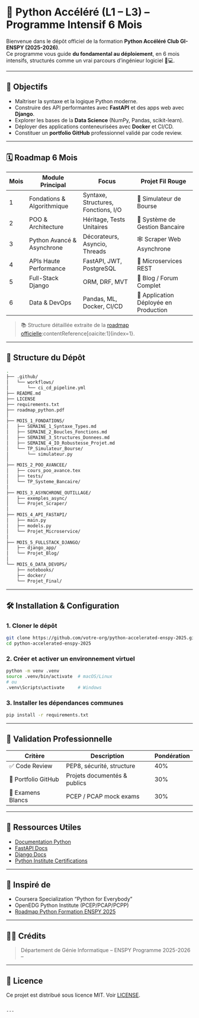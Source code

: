 # 🚀 Python Accéléré (L1 – L3) – Programme Intensif 6 Mois

Bienvenue dans le dépôt officiel de la formation **Python Accéléré Club GI-ENSPY (2025-2026)**.  
Ce programme vous guide **du fondamental au déploiement**, en 6 mois intensifs, structurés comme un vrai parcours d’ingénieur logiciel 🧠💻.

---

## 🧭 Objectifs
- Maîtriser la syntaxe et la logique Python moderne.
- Construire des API performantes avec **FastAPI** et des apps web avec **Django**.
- Explorer les bases de la **Data Science** (NumPy, Pandas, scikit-learn).
- Déployer des applications conteneurisées avec **Docker** et CI/CD.
- Constituer un **portfolio GitHub** professionnel validé par code review.

---

## 🗓️ Roadmap 6 Mois

| Mois | Module Principal | Focus | Projet Fil Rouge |
|------|-------------------|-------|------------------|
| 1 | Fondations & Algorithmique | Syntaxe, Structures, Fonctions, I/O | 📝 Simulateur de Bourse |
| 2 | POO & Architecture | Héritage, Tests Unitaires | 🏦 Système de Gestion Bancaire |
| 3 | Python Avancé & Asynchrone | Décorateurs, Asyncio, Threads | 🕸️ Scraper Web Asynchrone |
| 4 | APIs Haute Performance | FastAPI, JWT, PostgreSQL | 🧩 Microservices REST |
| 5 | Full-Stack Django | ORM, DRF, MVT | 📰 Blog / Forum Complet |
| 6 | Data & DevOps | Pandas, ML, Docker, CI/CD | 🚢 Application Déployée en Production |

> 📚 Structure détaillée extraite de la [roadmap officielle](./roadmap_python.pdf):contentReference[oaicite:1]{index=1}.

---

## 🧱 Structure du Dépôt

```bash
.
├── .github/
│   └── workflows/
│       └── ci_cd_pipeline.yml
├── README.md
├── LICENSE
├── requirements.txt
├── roadmap_python.pdf
│
├── MOIS_1_FONDATIONS/
│   ├── SEMAINE_1_Syntaxe_Types.md
│   ├── SEMAINE_2_Boucles_Fonctions.md
│   ├── SEMAINE_3_Structures_Donnees.md
│   ├── SEMAINE_4_IO_Robustesse_Projet.md
│   └── TP_Simulateur_Bourse/
│       └── simulateur.py
│
├── MOIS_2_POO_AVANCEE/
│   ├── cours_poo_avance.tex
│   ├── tests/
│   └── TP_Systeme_Bancaire/
│
├── MOIS_3_ASYNCHRONE_OUTILLAGE/
│   ├── exemples_async/
│   └── Projet_Scraper/
│
├── MOIS_4_API_FASTAPI/
│   ├── main.py
│   ├── models.py
│   └── Projet_Microservice/
│
├── MOIS_5_FULLSTACK_DJANGO/
│   ├── django_app/
│   └── Projet_Blog/
│
└── MOIS_6_DATA_DEVOPS/
    ├── notebooks/
    ├── docker/
    └── Projet_Final/
````

---

## 🛠️ Installation & Configuration

### 1. Cloner le dépôt

```bash
git clone https://github.com/votre-org/python-accelerated-enspy-2025.git
cd python-accelerated-enspy-2025
```

### 2. Créer et activer un environnement virtuel

```bash
python -m venv .venv
source .venv/bin/activate  # macOS/Linux
# ou
.venv\Scripts\activate     # Windows
```

### 3. Installer les dépendances communes

```bash
pip install -r requirements.txt
```

---

## 🧪 Validation Professionnelle

| Critère             | Description                  | Pondération |
| ------------------- | ---------------------------- | ----------- |
| ✅ Code Review       | PEP8, sécurité, structure    | 40%         |
| 🧰 Portfolio GitHub | Projets documentés & publics | 30%         |
| 📝 Examens Blancs   | PCEP / PCAP mock exams       | 30%         |

---

## 📎 Ressources Utiles

* [Documentation Python](https://docs.python.org/3/)
* [FastAPI Docs](https://fastapi.tiangolo.com/)
* [Django Docs](https://docs.djangoproject.com/)
* [Python Institute Certifications](https://pythoninstitute.org/)

---

## 🧠 Inspiré de

* Coursera Specialization “Python for Everybody”
* OpenEDG Python Institute (PCEP/PCAP/PCPP)
* [Roadmap Python Formation ENSPY 2025](./roadmap_python.pdf)

---

## 🧑‍🏫 Crédits

> Département de Génie Informatique – ENSPY
> Programme 2025-2026 – 

---

## 📝 Licence

Ce projet est distribué sous licence MIT. Voir [LICENSE](./LICENSE).

```

---

